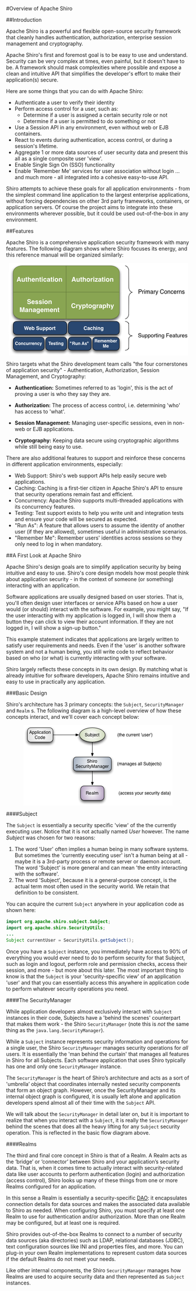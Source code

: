 <a name="Overview-OverviewofApacheShiro"></a>
#Overview of Apache Shiro

<a name="Overview-Introduction"></a>
##Introduction

Apache Shiro is a powerful and flexible open-source security framework that cleanly handles authentication, authorization, enterprise session management and cryptography.

Apache Shiro's first and foremost goal is to be easy to use and understand. Security can be very complex at times, even painful, but it doesn't have to be. A framework should mask complexities where possible and expose a clean and intuitive API that simplifies the developer's effort to make their application(s) secure.

Here are some things that you can do with Apache Shiro:

*   Authenticate a user to verify their identity
*   Perform access control for a user, such as:
    *   Determine if a user is assigned a certain security role or not
    *   Determine if a user is permitted to do something or not
*   Use a Session API in any environment, even without web or EJB containers.
*   React to events during authentication, access control, or during a session's lifetime.
*   Aggregate 1 or more data sources of user security data and present this all as a single composite user 'view'.
*   Enable Single Sign On (SSO) functionality
*   Enable 'Remember Me' services for user association without login
...
and much more - all integrated into a cohesive easy-to-use API.

Shiro attempts to achieve these goals for all application environments - from the simplest command line application to the largest enterprise applications, without forcing dependencies on other 3rd party frameworks, containers, or application servers. Of course the project aims to integrate into these environments wherever possible, but it could be used out-of-the-box in any environment.

<a name="Overview-Features"></a>
##Features

Apache Shiro is a comprehensive application security framework with many features. The following diagram shows where Shiro focuses its energy, and this reference manual will be organized similarly:

<img src="assets/images/ShiroFeatures.png" style="margin:0px auto;display:block"></img>

Shiro targets what the Shiro development team calls "the four cornerstones of application security" - Authentication, Authorization, Session Management, and Cryptography:

*   **Authentication:** Sometimes referred to as 'login', this is the act of proving a user is who they say they are.

*   **Authorization:** The process of access control, i.e. determining 'who' has access to 'what'.

*   **Session Management:** Managing user-specific sessions, even in non-web or EJB applications.

*   **Cryptography:** Keeping data secure using cryptographic algorithms while still being easy to use.

There are also additional features to support and reinforce these concerns in different application environments, especially:

*   Web Support: Shiro's web support APIs help easily secure web applications.
*   Caching: Caching is a first-tier citizen in Apache Shiro's API to ensure that security operations remain fast and efficient.
*   Concurrency: Apache Shiro supports multi-threaded applications with its concurrency features.
*   Testing: Test support exists to help you write unit and integration tests and ensure your code will be secured as expected.
*   "Run As": A feature that allows users to assume the identity of another user (if they are allowed), sometimes useful in administrative scenarios.
*   "Remember Me": Remember users' identities across sessions so they only need to log in when mandatory.

<a name="Overview-AFirstLookatApacheShiro"></a>
##A First Look at Apache Shiro

Apache Shiro's design goals are to simplify application security by being intuitive and easy to use. Shiro's core design models how most people think about application security - in the context of someone (or something) interacting with an application.

Software applications are usually designed based on user stories. That is, you'll often design user interfaces or service APIs based on how a user would (or should) interact with the software. For example, you might say, "If the user interacting with my application is logged in, I will show them a button they can click to view their account information. If they are not logged in, I will show a sign-up button."

This example statement indicates that applications are largely written to satisfy user requirements and needs. Even if the 'user' is another software system and not a human being, you still write code to reflect behavior based on who (or what) is currently interacting with your software.

Shiro largely reflects these concepts in its own design. By matching what is already intuitive for software developers, Apache Shiro remains intuitive and easy to use in practically any application.

<a name="Overview-BasicDesign"></a>
###Basic Design

Shiro's architecture has 3 primary concepts: the `Subject`, `SecurityManager` and `Realm` s. The following diagram is a high-level overview of how these concepts interact, and we'll cover each concept below:

<img src="assets/images/ShiroBasicArchitecture.png" style="margin:0px auto;display:block"></img>

<a name="Overview-Subject"></a>
####Subject

The `Subject` is essentially a security specific 'view' of the the currently executing user. Notice that it is not actually named _User_ however. The name _Subject_ was chosen for two reasons:

1.  The word 'User' often implies a human being in many software systems. But sometimes the 'currently executing user' isn't a human being at all - maybe it is a 3rd-party process or remote server or daemon account. The word 'Subject' is more general and can mean 'the entity interacting with the software'.
2.  The word 'Subject', because it is a general-purpose concept, is the actual term most often used in the security world. We retain that definition to be consistent.

You can acquire the current `Subject` anywhere in your application code as shown here:

``` java
import org.apache.shiro.subject.Subject;
import org.apache.shiro.SecurityUtils;
...
Subject currentUser = SecurityUtils.getSubject();
```

Once you have a `Subject` instance, you immediately have access to 90% of everything you would ever need to do to perform security for that Subject, such as login and logout, perform role and permission checks, access their session, and more - but more about this later. The most important thing to know is that the `Subject` is your 'security-specific view' of an application 'user' and that you can essentially access this anywhere in application code to perform whatever security operations you need.

<a name="Overview-TheSecurityManager"></a>
####The SecurityManager

While application developers almost exclusively interact with `Subject` instances in their code, Subjects have a 'behind the scenes' counterpart that makes them work - the Shiro `SecurityManager` (note this is _not_ the same thing as the `java.lang.SecurityManager`).

While a `Subject` instance represents security information and operations for a single user, the Shiro `SecurityManager` manages security operations for _all_ users. It is essentially the 'man behind the curtain' that manages all features in Shiro for all Subjects. Each software application that uses Shiro typically has one and only one `SecurityManager` instance.

The `SecurityManager` is the heart of Shiro’s architecture and acts as a sort of 'umbrella’ object that coordinates internally nested security components that form an object graph. However, once the SecurityManager and its internal object graph is configured, it is usually left alone and application developers spend almost all of their time with the `Subject` API.

We will talk about the `SecurityManager` in detail later on, but it is important to realize that when you interact with a `Subject`, it is really the `SecurityManager` behind the scenes that does all the heavy lifting for any `Subject` security operation. This is reflected in the basic flow diagram above.

<a name="Overview-Realms"></a>
####Realms

The third and final core concept in Shiro is that of a Realm. A Realm acts as the ‘bridge’ or ‘connector’ between Shiro and your application’s security data. That is, when it comes time to actually interact with security-related data like user accounts to perform authentication (login) and authorization (access control), Shiro looks up many of these things from one or more Realms configured for an application.

In this sense a Realm is essentially a security-specific [DAO](https://en.wikipedia.org/wiki/Data_access_object): it encapsulates connection details for data sources and makes the associated data available to Shiro as needed. When configuring Shiro, you must specify at least one Realm to use for authentication and/or authorization. More than one Realm may be configured, but at least one is required.

Shiro provides out-of-the-box Realms to connect to a number of security data sources (aka directories) such as LDAP, relational databases (JDBC), text configuration sources like INI and properties files, and more. You can plug-in your own Realm implementations to represent custom data sources if the default Realms do not meet your needs.

Like other internal components, the Shiro `SecurityManager` manages how Realms are used to acquire security data and then represented as `Subject` instances.